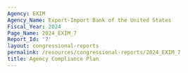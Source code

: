 ```yaml
---
Agency: EXIM
Agency_Name: Export-Import Bank of the United States
Fiscal_Year: 2024
Page_Name: 2024_EXIM_7
Report_Id: '7'
layout: congressional-reports
permalink: /resources/congressional-reports/2024_EXIM_7
title: Agency Compliance Plan
---
```

